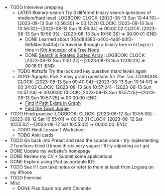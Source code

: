 - TODO Interview prepping
	- LATER #binary-search Try 3 different binary search questions of medium/hard level
	  :LOGBOOK:
	  CLOCK: [2023-08-13 Sun 10:44:10]--[2023-08-13 Sun 10:56:30] =>  00:12:20
	  CLOCK: [2023-08-13 Sun 10:56:32]--[2023-08-13 Sun 10:56:34] =>  00:00:02
	  CLOCK: [2023-08-13 Sun 10:56:35]--[2023-08-13 Sun 10:56:36] =>  00:00:01
	  :END:
		- DONE Learned about ((64d84380-b46c-4a6f-b0f3-6dfd4ec3a43a)) to traverse through a binary tree in `O(log(n))` time in [Kth Ancestor of a Tree Node](https://leetcode.com/problems/kth-ancestor-of-a-tree-node/).
		- DONE [Search in Rotated Sorted Array](https://leetcode.com/problems/search-in-rotated-sorted-array/)
		  :LOGBOOK:
		  CLOCK: [2023-08-13 Sun 11:51:22]--[2023-08-13 Sun 12:09:23] =>  00:18:01
		  :END:
	- TODO #bfsdfs Try the lock and key question (hard level) again
	- DONE #graphs Pick 2 easy graph questions for Zhe Tao
	  :LOGBOOK:
	  CLOCK: [2023-08-13 Sun 09:40:04]--[2023-08-13 Sun 10:14:07] =>  00:34:03
	  CLOCK: [2023-08-13 Sun 10:57:24]--[2023-08-13 Sun 10:57:24] =>  00:00:00
	  CLOCK: [2023-08-13 Sun 10:57:25]--[2023-08-13 Sun 10:57:25] =>  00:00:00
	  :END:
		- [Find if Path Exists in Graph](https://leetcode.com/problems/find-if-path-exists-in-graph/)
		- [Find the Town Judge](https://leetcode.com/problems/find-the-town-judge/)
- TODO Hindi practise
  :LOGBOOK:
  CLOCK: [2023-08-12 Sat 10:55:00]--[2023-08-12 Sat 10:55:01] =>  00:00:01
  CLOCK: [2023-08-12 Sat 10:55:02]--[2023-08-12 Sat 10:55:02] =>  00:00:00
  :END:
	- TODO Hindi Lesson 1 Worksheet
	- TODO Anki cards
- TODO Go back into Preact and read the source code - try implementing 2 functions blind (I know this is very vague; I'll try adjusting as I go)
- DONE Update my website's homepage
- DONE Review my CV + Submit some applications
- DONE Explore using iPad as portable IDE
- TODO See if I can take notes or refer to them at least from Logseq on my iPhone
- TODO Exercise
- Misc
	- DONE Plan Spain trip with Chinmito